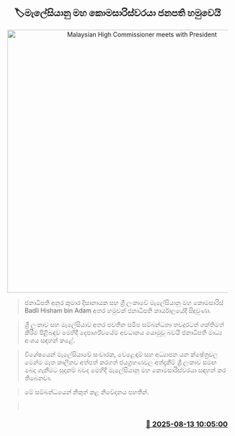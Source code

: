 <p align='center'><b><h2 align='center' title='Malaysian High Commissioner meets with President'>🏷මැලේසියානු මහ කොමසාරිස්වරයා ජනපති හමුවෙයි</h2></b></p>
<p align='center'><img src='https://helakuru.sgp1.cdn.digitaloceanspaces.com/esana/images/lib/anura-president-malasia-jk.jpg' width='600' alt='Malaysian High Commissioner meets with President'></p>

> ජනාධිපති අනුර කුමාර දිසානායක සහ ශ්‍රී ලංකාවේ මැලේසියානු මහ කොමසාරිස් Badli Hisham bin Adam අතර හමුවක් ජනාධිපති කාර්යාලයේදී සිදුවුණා.

> ශ්‍රී ලංකාව සහ මැලේසියාව අතර පවතින සමීප සම්බන්ධතා තවදුරටත් ශක්තිමත් කිරීම පිළිබඳව මෙහිදී දෙපාර්ශ්වයේම අවධානය යොමුවූ බවයි ජනාධිපති මාධ්‍ය අංශය සඳහන් කළේ.

> විශේෂයෙන් මැලේසියාවේ සංචාරක, වෙළෙඳාම් සහ අධ්‍යාපන යන ක්ෂේත්‍රවල මෙන්ම මෑත කාලීනව අත්පත් කරගත් ජයග්‍රහණවල අත්දැකීම් ශ්‍රී ලංකාව සමඟ බෙදා ගැනීමට සූදානම් බවද මෙහිදී මැලේසියානු මහ කොමසාරිස්වරයා සඳහන් කර තිබෙනවා.

> මේ සම්බන්ධයෙන් නිකුත් කළ නිවේදනය පහතින්.

>  



<h3 align='right'><a href='https://www.helakuru.lk/esana/p/112650/'>📅 2025-08-13 10:05:00</a></h3>
